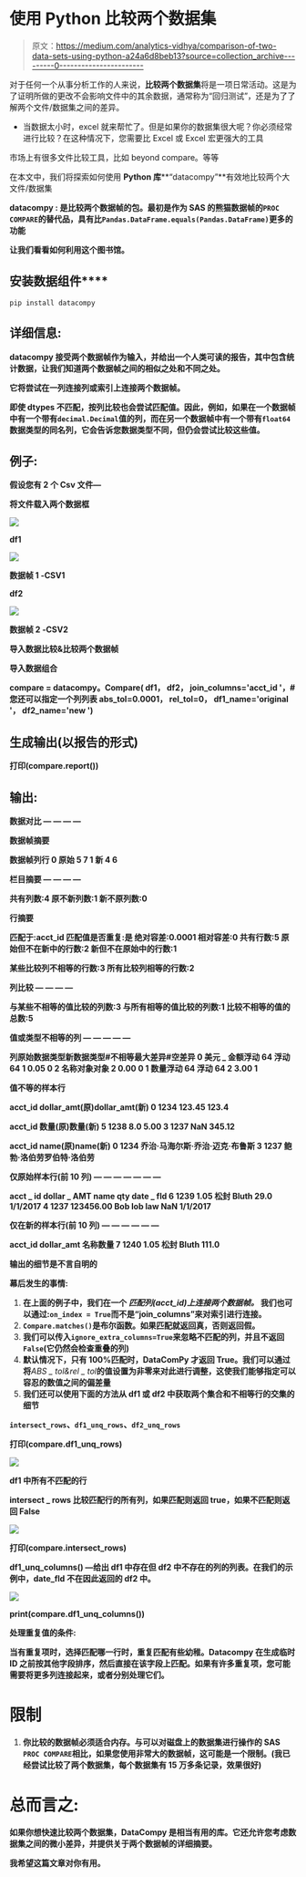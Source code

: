 # 使用 Python 比较两个数据集

> 原文：<https://medium.com/analytics-vidhya/comparison-of-two-data-sets-using-python-a24a6d8beb13?source=collection_archive---------0----------------------->

对于任何一个从事分析工作的人来说，**比较两个数据集**将是一项日常活动。这是为了证明所做的更改不会影响文件中的其余数据，通常称为“回归测试”，还是为了了解两个文件/数据集之间的差异。

*   当数据太小时，excel 就来帮忙了。但是如果你的数据集很大呢？你必须经常进行比较？在这种情况下，您需要比 Excel 或 Excel 宏更强大的工具

市场上有很多文件比较工具，比如 beyond compare。等等

在本文中，我们将探索如何使用 **Python 库****“datacompy”**有效地比较两个大文件/数据集

****datacompy :** 是比较两个数据帧的包。最初是作为 SAS 的熊猫数据帧的`PROC COMPARE`的替代品，具有比`Pandas.DataFrame.equals(Pandas.DataFrame)`更多的功能**

**让我们看看如何利用这个图书馆。**

## **安装**数据组件****

```
pip install datacompy
```

## **详细信息:**

****datacompy** 接受两个数据帧作为输入，并给出一个人类可读的报告，其中包含统计数据，让我们知道两个数据帧之间的相似之处和不同之处。**

**它将尝试在一列连接列或索引上连接两个数据帧。**

**即使 dtypes 不匹配，按列比较也会尝试匹配值。因此，例如，如果在一个数据帧中有一个带有`decimal.Decimal`值的列，而在另一个数据帧中有一个带有`float64`数据类型的同名列，它会告诉您数据类型不同，但仍会尝试比较这些值。**

## ****例子:****

**假设您有 2 个 Csv 文件—**

**将文件载入两个数据框**

**![](img/c1d82982a1e15cb4d5ae67f1829e7ab5.png)**

****df1****

**![](img/ac7402ca09bacf50ef6825e484138a9c.png)**

**数据帧 1 -CSV1**

****df2****

**![](img/2def25a4d2f55a8d5894b07c7e1b2da4.png)**

**数据帧 2 -CSV2**

****导入数据比较&比较两个数据帧****

**导入数据组合**

**compare = datacompy。Compare(
df1，
df2，
join_columns='acct_id '，#您还可以指定一个列列表
abs_tol=0.0001，
rel_tol=0，
df1_name='original '，
df2_name='new ')**

## ****生成输出(以报告的形式)****

**打印(compare.report())**

## **输出:**

**数据对比
— — — —**

**数据帧摘要** 

**数据帧列行
0 原始 5 7
1 新 4 6**

**栏目摘要
— — — —**

**共有列数:4
原不新列数:1
新不原列数:0**

**行摘要** 

**匹配于:acct_id
匹配值是否重复:是
绝对容差:0.0001
相对容差:0
共有行数:5
原始但不在新中的行数:2
新但不在原始中的行数:1**

**某些比较列不相等的行数:3
所有比较列相等的行数:2**

**列比较
— — — —**

**与某些不相等的值比较的列数:3
与所有相等的值比较的列数:1
比较不相等的值的总数:5**

**值或类型不相等的列
— — — — —**

**列原始数据类型新数据类型#不相等最大差异#空差异
0 美元 _ 金额浮动 64 浮动 64 1 0.05 0
2 名称对象对象 2 0.00 0
1 数量浮动 64 浮动 64 2 3.00 1**

**值不等的样本行** 

**acct_id dollar_amt(原)dollar_amt(新)
0 1234 123.45 123.4**

**acct_id 数量(原)数量(新)
5 1238 8.0 5.00
3 1237 NaN 345.12**

**acct_id name(原)name(新)
0 1234 乔治·马海尔斯·乔治·迈克·布鲁斯
3 1237 鲍勃·洛伯劳罗伯特·洛伯劳**

**仅原始样本行(前 10 列)
— — — — — — —**

**acct _ id dollar _ AMT name qty date _ fld
6 1239 1.05 松封 Bluth 29.0 1/1/2017
4 1237 123456.00 Bob lob law NaN 1/1/2017**

**仅在新的样本行(前 10 列)
— — — — — —**

**acct_id dollar_amt 名称数量
7 1240 1.05 松封 Bluth 111.0**

**输出的细节是不言自明的**

****幕后发生的事情:****

1.  **在上面的例子中，我们在一个 ***匹配列(acct_id)上连接两个数据帧。*** 我们也可以通过:`on_index = True`而不是“join_columns”来对索引进行连接。**
2.  **`Compare.matches()`是布尔函数。如果匹配就返回真，否则返回假。**
3.  **我们可以传入`ignore_extra_columns=True`来忽略不匹配的列，并且不返回`False`(它仍然会检查重叠的列)**
4.  **默认情况下，只有 100%匹配时，DataComPy 才返回 True。我们可以通过将***ABS _ tol&rel _ tol***的值设置为非零来对此进行调整，这使我们能够指定可以容忍的数值之间的偏差量**
5.  **我们还可以使用下面的方法从 df1 或 df2 中获取两个集合和不相等行的交集的细节**

**`intersect_rows`、`df1_unq_rows`、`df2_unq_rows`**

**打印(compare.df1_unq_rows)**

**![](img/9d24454daf9a4414724db7fe2a45a7f1.png)**

**df1 中所有不匹配的行**

**intersect _ rows 比较匹配行的所有列，如果匹配则返回 true，如果不匹配则返回 False**

**![](img/904afb0a8413bb0323bb12289393b269.png)**

**打印(compare.intersect_rows)**

**df1_unq_columns() —给出 df1 中存在但 df2 中不存在的列的列表。在我们的示例中，date_fld 不在因此返回的 df2 中。**

**![](img/965c512760be7e61c225338776dbc1d8.png)**

**print(compare.df1_unq_columns())**

****处理重复值的条件:****

**当有重复项时，选择匹配哪一行时，重复匹配有些幼稚。Datacompy 在生成临时 ID 之前按其他字段排序，然后直接在该字段上匹配。如果有许多重复项，您可能需要将更多列连接起来，或者分别处理它们。**

# **限制**

1.  **你比较的数据帧必须适合内存。与可以对磁盘上的数据集进行操作的 SAS `PROC COMPARE`相比，如果您使用非常大的数据帧，这可能是一个限制。(我已经尝试比较了两个数据集，每个数据集有 15 万多条记录，效果很好)**

# **总而言之:**

**如果你想快速比较两个数据集，DataCompy 是相当有用的库。它还允许您考虑数据集之间的微小差异，并提供关于两个数据帧的详细摘要。**

**我希望这篇文章对你有用。**
